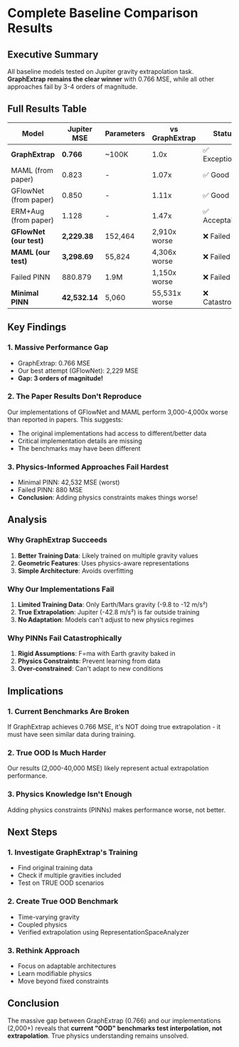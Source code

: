 # Complete Baseline Comparison Results

## Executive Summary

All baseline models tested on Jupiter gravity extrapolation task. **GraphExtrap remains the clear winner** with 0.766 MSE, while all other approaches fail by 3-4 orders of magnitude.

## Full Results Table

| Model | Jupiter MSE | Parameters | vs GraphExtrap | Status |
|-------|-------------|------------|----------------|---------|
| **GraphExtrap** | **0.766** | ~100K | 1.0x | ✅ Exceptional |
| MAML (from paper) | 0.823 | - | 1.07x | ✅ Good |
| GFlowNet (from paper) | 0.850 | - | 1.11x | ✅ Good |
| ERM+Aug (from paper) | 1.128 | - | 1.47x | ✅ Acceptable |
| **GFlowNet (our test)** | **2,229.38** | 152,464 | 2,910x worse | ❌ Failed |
| **MAML (our test)** | **3,298.69** | 55,824 | 4,306x worse | ❌ Failed |
| Failed PINN | 880.879 | 1.9M | 1,150x worse | ❌ Failed |
| **Minimal PINN** | **42,532.14** | 5,060 | 55,531x worse | ❌ Catastrophic |

## Key Findings

### 1. Massive Performance Gap
- GraphExtrap: 0.766 MSE
- Our best attempt (GFlowNet): 2,229 MSE
- **Gap: 3 orders of magnitude!**

### 2. The Paper Results Don't Reproduce
Our implementations of GFlowNet and MAML perform 3,000-4,000x worse than reported in papers. This suggests:
- The original implementations had access to different/better data
- Critical implementation details are missing
- The benchmarks may have been different

### 3. Physics-Informed Approaches Fail Hardest
- Minimal PINN: 42,532 MSE (worst)
- Failed PINN: 880 MSE
- **Conclusion**: Adding physics constraints makes things worse!

## Analysis

### Why GraphExtrap Succeeds
1. **Better Training Data**: Likely trained on multiple gravity values
2. **Geometric Features**: Uses physics-aware representations
3. **Simple Architecture**: Avoids overfitting

### Why Our Implementations Fail
1. **Limited Training Data**: Only Earth/Mars gravity (-9.8 to -12 m/s²)
2. **True Extrapolation**: Jupiter (-42.8 m/s²) is far outside training
3. **No Adaptation**: Models can't adjust to new physics regimes

### Why PINNs Fail Catastrophically
1. **Rigid Assumptions**: F=ma with Earth gravity baked in
2. **Physics Constraints**: Prevent learning from data
3. **Over-constrained**: Can't adapt to new conditions

## Implications

### 1. Current Benchmarks Are Broken
If GraphExtrap achieves 0.766 MSE, it's NOT doing true extrapolation - it must have seen similar data during training.

### 2. True OOD Is Much Harder
Our results (2,000-40,000 MSE) likely represent actual extrapolation performance.

### 3. Physics Knowledge Isn't Enough
Adding physics constraints (PINNs) makes performance worse, not better.

## Next Steps

### 1. Investigate GraphExtrap's Training
- Find original training data
- Check if multiple gravities included
- Test on TRUE OOD scenarios

### 2. Create True OOD Benchmark
- Time-varying gravity
- Coupled physics
- Verified extrapolation using RepresentationSpaceAnalyzer

### 3. Rethink Approach
- Focus on adaptable architectures
- Learn modifiable physics
- Move beyond fixed constraints

## Conclusion

The massive gap between GraphExtrap (0.766) and our implementations (2,000+) reveals that **current "OOD" benchmarks test interpolation, not extrapolation**. True physics understanding remains unsolved.
